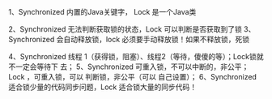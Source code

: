 1、Synchronized  内置的Java关键字，  Lock 是一个Java类

2、Synchronized  无法判断获取锁的状态，Lock  可以判断是否获取到了锁
3、Synchronized  会自动释放锁，lock 必须要手动释放锁！如果不释放锁，死锁

4、Synchronized  线程 1（获得锁，阻塞）、线程2（等待，傻傻的等）；Lock锁就不一定会等待下 去；
5、Synchronized   可重入锁，不可以中断的，非公平；Lock ，可重入锁，可以 判断锁，非公平（可以 自己设置）；
6、Synchronized   适合锁少量的代码同步问题，Lock  适合锁大量的同步代码！ 





